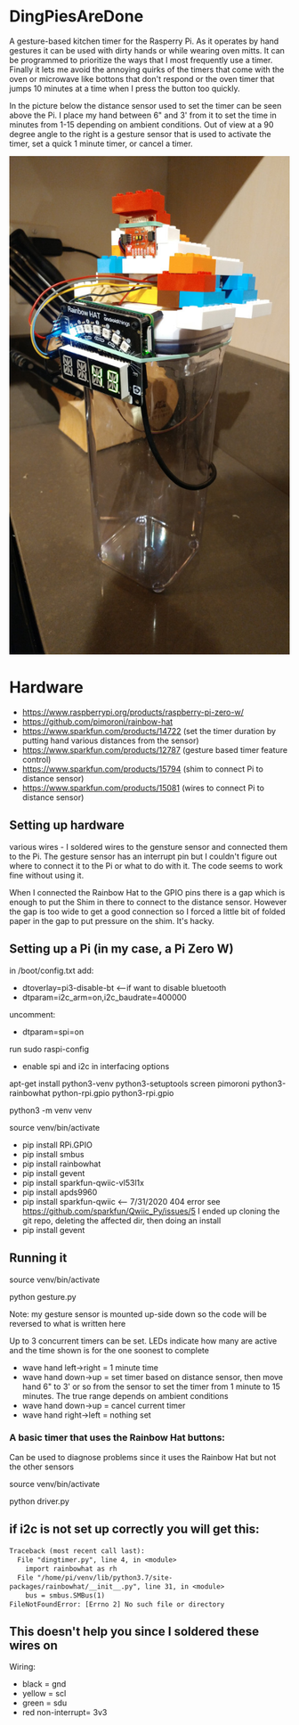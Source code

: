 # DingPiesAreDone
A gesture-based kitchen timer for the Rasperry Pi. As it operates by hand gestures it can be used with dirty hands or while wearing oven mitts. It can be programmed to prioritize the ways that I most frequently use a timer. Finally it lets me avoid the annoying quirks of the timers that come with the oven or microwave like bottons that don't respond or the oven timer that jumps 10 minutes at a time when I press the button too quickly.

In the picture below the distance sensor used to set the timer can be seen above the Pi. I place my hand between 6" and 3' from it to set the time in minutes from 1-15 depending on ambient conditions. Out of view at a 90 degree angle to the right is a gesture sensor that is used to activate the timer, set a quick 1 minute timer, or cancel a timer.

![Image of the kitchen timer](images/timer.jpg)

# Hardware
* https://www.raspberrypi.org/products/raspberry-pi-zero-w/
* https://github.com/pimoroni/rainbow-hat
* https://www.sparkfun.com/products/14722 (set the timer duration by putting hand various distances from the sensor)
* https://www.sparkfun.com/products/12787 (gesture based timer feature control)
* https://www.sparkfun.com/products/15794 (shim to connect Pi to distance sensor)
* https://www.sparkfun.com/products/15081 (wires to connect Pi to distance sensor)

## Setting up hardware
various wires - I soldered wires to the gensture sensor and connected them to the Pi. The gesture sensor has an interrupt pin but I couldn't figure out where to connect it to the Pi or what to do with it. The code seems to work fine without using it.

When I connected the Rainbow Hat to the GPIO pins there is a gap which is enough to put the Shim in there to connect to the distance sensor. However the gap is too wide to get a good connection so I forced a little bit of folded paper in the gap to put pressure on the shim. It's hacky.

## Setting up a Pi (in my case, a Pi Zero W)
in /boot/config.txt add:
* dtoverlay=pi3-disable-bt  <--if want to disable bluetooth
* dtparam=i2c_arm=on,i2c_baudrate=400000  

uncomment:
* dtparam=spi=on

run sudo raspi-config
* enable spi and i2c in interfacing options

apt-get install python3-venv python3-setuptools screen pimoroni python3-rainbowhat python-rpi.gpio python3-rpi.gpio

python3 -m venv venv

source venv/bin/activate

* pip install RPi.GPIO
* pip install smbus
* pip install rainbowhat
* pip install gevent
* pip install sparkfun-qwiic-vl53l1x
* pip install apds9960
* pip install sparkfun-qwiic  <-- 7/31/2020 404 error see https://github.com/sparkfun/Qwiic_Py/issues/5 I ended up cloning the git repo, deleting the affected dir, then doing an install
* pip install gevent

## Running it
source venv/bin/activate

python gesture.py

Note: my gesture sensor is mounted up-side down so the code will be reversed to what is written here

Up to 3 concurrent timers can be set. LEDs indicate how many are active and the time shown is for the one soonest to complete

* wave hand left->right = 1 minute time
* wave hand down->up = set timer based on distance sensor, then move hand 6" to 3' or so from the sensor to set the timer from 1 minute to 15 minutes. The true range depends on ambient conditions
* wave hand down->up = cancel current timer
* wave hand right->left = nothing set

### A basic timer that uses the Rainbow Hat buttons:
Can be used to diagnose problems since it uses the Rainbow Hat but not the other sensors

source venv/bin/activate

python driver.py

## if i2c is not set up correctly you will get this:

```(venv) pi@pizero:~/git/DingPiesAreDone/src $ python dingtimer.py
Traceback (most recent call last):
  File "dingtimer.py", line 4, in <module>
    import rainbowhat as rh
  File "/home/pi/venv/lib/python3.7/site-packages/rainbowhat/__init__.py", line 31, in <module>
    bus = smbus.SMBus(1)
FileNotFoundError: [Errno 2] No such file or directory
```

## This doesn't help you since I soldered these wires on
Wiring:
* black = gnd
* yellow = scl
* green = sdu
* red non-interrupt= 3v3
